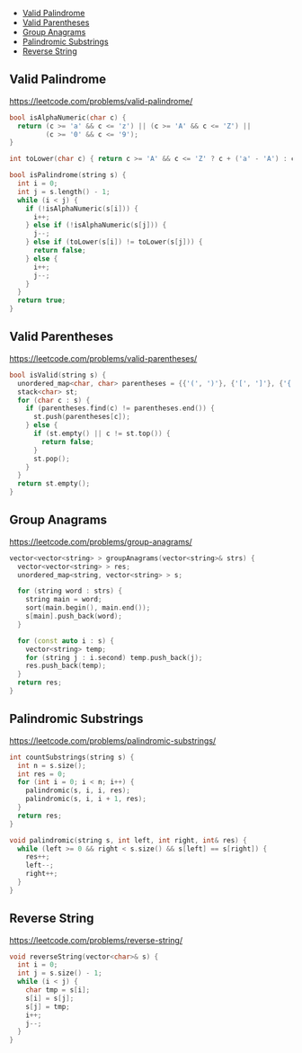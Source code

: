 + [Valid Palindrome](#valid-palindrome)
+ [Valid Parentheses](#valid-parentheses)
+ [Group Anagrams](#group-anagrams)
+ [Palindromic Substrings](#palindromic-substrings)
+ [Reverse String](#reverse-string)

## Valid Palindrome

https://leetcode.com/problems/valid-palindrome/

```cpp
bool isAlphaNumeric(char c) {
  return (c >= 'a' && c <= 'z') || (c >= 'A' && c <= 'Z') ||
         (c >= '0' && c <= '9');
}

int toLower(char c) { return c >= 'A' && c <= 'Z' ? c + ('a' - 'A') : c; }

bool isPalindrome(string s) {
  int i = 0;
  int j = s.length() - 1;
  while (i < j) {
    if (!isAlphaNumeric(s[i])) {
      i++;
    } else if (!isAlphaNumeric(s[j])) {
      j--;
    } else if (toLower(s[i]) != toLower(s[j])) {
      return false;
    } else {
      i++;
      j--;
    }
  }
  return true;
}
```

## Valid Parentheses

https://leetcode.com/problems/valid-parentheses/

```cpp
bool isValid(string s) {
  unordered_map<char, char> parentheses = {{'(', ')'}, {'[', ']'}, {'{', '}'}};
  stack<char> st;
  for (char c : s) {
    if (parentheses.find(c) != parentheses.end()) {
      st.push(parentheses[c]);
    } else {
      if (st.empty() || c != st.top()) {
        return false;
      }
      st.pop();
    }
  }
  return st.empty();
}
```

## Group Anagrams

https://leetcode.com/problems/group-anagrams/

```cpp
vector<vector<string> > groupAnagrams(vector<string>& strs) {
  vector<vector<string> > res;
  unordered_map<string, vector<string> > s;

  for (string word : strs) {
    string main = word;
    sort(main.begin(), main.end());
    s[main].push_back(word);
  }

  for (const auto i : s) {
    vector<string> temp;
    for (string j : i.second) temp.push_back(j);
    res.push_back(temp);
  }
  return res;
}
```

## Palindromic Substrings

https://leetcode.com/problems/palindromic-substrings/

```cpp
int countSubstrings(string s) {
  int n = s.size();
  int res = 0;
  for (int i = 0; i < n; i++) {
    palindromic(s, i, i, res);
    palindromic(s, i, i + 1, res);
  }
  return res;
}

void palindromic(string s, int left, int right, int& res) {
  while (left >= 0 && right < s.size() && s[left] == s[right]) {
    res++;
    left--;
    right++;
  }
}
```

## Reverse String

https://leetcode.com/problems/reverse-string/

```cpp
void reverseString(vector<char>& s) {
  int i = 0;
  int j = s.size() - 1;
  while (i < j) {
    char tmp = s[i];
    s[i] = s[j];
    s[j] = tmp;
    i++;
    j--;
  }
}
```
